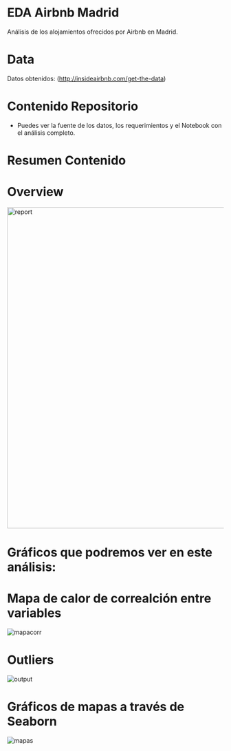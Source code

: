 # EDA Airbnb Madrid
Análisis de los alojamientos ofrecidos por Airbnb en Madrid.

# Data
Datos obtenidos: (http://insideairbnb.com/get-the-data)

# Contenido Repositorio
- Puedes ver la fuente de los datos, los requerimientos y el Notebook con el análisis completo. 

# Resumen Contenido

# Overview
<img width="747" alt="report" src="https://user-images.githubusercontent.com/123492666/221606153-f9e13adb-0718-4e84-bf86-29259d2aeffc.png">

# Gráficos que podremos ver en este análisis:

# Mapa de calor de correalción entre variables
![mapacorr](https://user-images.githubusercontent.com/123492666/221606456-bba5c723-e141-467b-a45c-53ca51d7d9b1.png)

# Outliers
![output](https://user-images.githubusercontent.com/123492666/221606564-211a25e4-6b66-4663-8c5f-eaafc32cb05d.png)

# Gráficos de mapas a través de Seaborn
![mapas](https://user-images.githubusercontent.com/123492666/221606723-3a17167c-d522-414e-8a7e-7ea45d3e1fb3.png)
